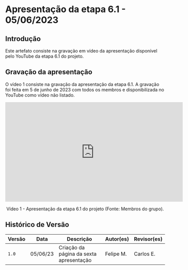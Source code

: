 # Apresentação da etapa 6.1 - 05/06/2023

## Introdução

Este artefato consiste na gravação em vídeo da apresentação disponível pelo YouTube da etapa 6.1 do projeto.

## Gravação da apresentação

O vídeo 1 consiste na gravação da apresentação da etapa 6.1. A gravação foi feita em 5 de junho de 2023 com todos os membros e disponibilizada no YouTube como vídeo não listado.

<center>

<iframe width="560" height="315" src="https://www.youtube.com/embed/gziK5PZ_sV8" title="YouTube video player" frameborder="0" allow="accelerometer; autoplay; clipboard-write; encrypted-media; gyroscope; picture-in-picture; web-share" allowfullscreen></iframe>

Vídeo 1 - Apresentação da etapa 6.1 do projeto (Fonte: Membros do grupo).

</center>

## Histórico de Versão

|  Versão  |   Data   |                      Descrição          |    Autor(es)   |  Revisor(es)  |
| -------- | -------- | --------------------------------------- | -------------- | ------------- |
|  `1.0`   | 05/06/23 | Criação da página da sexta apresentação | Felipe M. |  Carlos E. |
